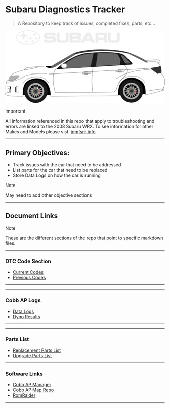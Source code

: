 # Subaru Diagnostics Tracker
>A Repository to keep track of issues, completed fixes, parts, etc...

![GR Subaru WRX Car](/assets/images/subaru-wrx-hero-image.svg)

> [!IMPORTANT]
> All information referenced in this repo that apply to troubleshooting and errors are linked to the 2008 Subaru WRX.
> To see information for other Makes and Models please vist. [jdmfsm.info](https://jdmfsm.info/)
---
## Primary Objectives:
 - Track issues with the car that need to be addressed
 - List parts for the car that need to be replaced
 - Store Data Logs on how the car is running
 
 > [!NOTE]
 > May need to add other objective sections

 ---
## Document Links

> [!NOTE]
> These are the different sections of the repo that point to specific markdown files.

---
### DTC Code Section
- [Current Codes](/Documents/Error-Codes/Current-Codes.md)
- [Previous Codes](/Documents/Error-Codes/Previous-Codes.md)
----
---
### Cobb AP Logs
- [Data Logs](/Documents/Logs/Data-Logs/Previous-Datalog.md)
- [Dyno Results](/Documents/Logs/Dyno-Logs/Previous-Dyno-Results.md)
---
---
### Parts List
- [Replacement Parts List](/Documents/Parts-List/Replacement-Parts.md)
- [Upgrade Parts List](/Documents/Parts-List/Upgrade-Parts.md)
---
### Software Links
- [Cobb AP Manager](https://www.cobbtuning.com/products/software/accessport-manager)
- [Cobb AP Map Repo](https://www.dropbox.com/sh/qr16webgzyhd2r6/AABi_qMkOsInCSmBx0PDnEZQa?dl=0)
- [RomRaider](https://github.com/RomRaider/RomRaider)
---
